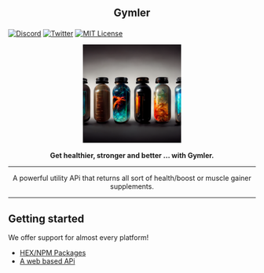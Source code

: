 ## <p align="center">Gymler</p>

[![Discord](https://img.shields.io/discord/823720615965622323.svg?style=for-the-badge)](https://discord.gg/UDNcTrBagN)
[![Twitter](https://img.shields.io/badge/Twitter-1DA1F2?style=for-the-badge&logo=twitter&logoColor=white)](https://twitter.com/vkxni)
[![MIT License](https://img.shields.io/badge/license-MIT-blue.svg?style=for-the-badge)](https://github.com/alelievr/Mixture/blob/master/LICENSE)

<p align="center">
<img src="styles/images/supps.png"  alt="gymlr" width="200" height="200"/></a>
<p>

<p align="center"> 
<strong>
Get healthier, stronger and better ... with Gymler.
</strong>
</p> 

--- 

<p align="center">
A powerful utility APi that returns all sort of health/boost or muscle gainer supplements.

---

## Getting started

We offer support for almost every platform!

- [HEX/NPM Packages](https://github.com/gymlr/gymlr/tree/master/packages)
- [A web based APi](https://github.com/gymlr/gymlr/tree/master/api/gymlr)


